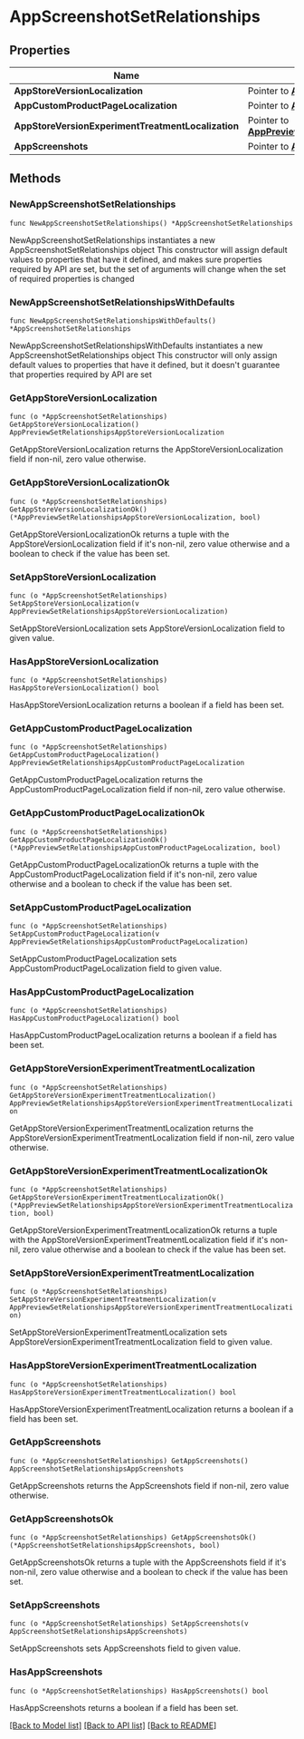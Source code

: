 # AppScreenshotSetRelationships

## Properties

Name | Type | Description | Notes
------------ | ------------- | ------------- | -------------
**AppStoreVersionLocalization** | Pointer to [**AppPreviewSetRelationshipsAppStoreVersionLocalization**](AppPreviewSetRelationshipsAppStoreVersionLocalization.md) |  | [optional] 
**AppCustomProductPageLocalization** | Pointer to [**AppPreviewSetRelationshipsAppCustomProductPageLocalization**](AppPreviewSetRelationshipsAppCustomProductPageLocalization.md) |  | [optional] 
**AppStoreVersionExperimentTreatmentLocalization** | Pointer to [**AppPreviewSetRelationshipsAppStoreVersionExperimentTreatmentLocalization**](AppPreviewSetRelationshipsAppStoreVersionExperimentTreatmentLocalization.md) |  | [optional] 
**AppScreenshots** | Pointer to [**AppScreenshotSetRelationshipsAppScreenshots**](AppScreenshotSetRelationshipsAppScreenshots.md) |  | [optional] 

## Methods

### NewAppScreenshotSetRelationships

`func NewAppScreenshotSetRelationships() *AppScreenshotSetRelationships`

NewAppScreenshotSetRelationships instantiates a new AppScreenshotSetRelationships object
This constructor will assign default values to properties that have it defined,
and makes sure properties required by API are set, but the set of arguments
will change when the set of required properties is changed

### NewAppScreenshotSetRelationshipsWithDefaults

`func NewAppScreenshotSetRelationshipsWithDefaults() *AppScreenshotSetRelationships`

NewAppScreenshotSetRelationshipsWithDefaults instantiates a new AppScreenshotSetRelationships object
This constructor will only assign default values to properties that have it defined,
but it doesn't guarantee that properties required by API are set

### GetAppStoreVersionLocalization

`func (o *AppScreenshotSetRelationships) GetAppStoreVersionLocalization() AppPreviewSetRelationshipsAppStoreVersionLocalization`

GetAppStoreVersionLocalization returns the AppStoreVersionLocalization field if non-nil, zero value otherwise.

### GetAppStoreVersionLocalizationOk

`func (o *AppScreenshotSetRelationships) GetAppStoreVersionLocalizationOk() (*AppPreviewSetRelationshipsAppStoreVersionLocalization, bool)`

GetAppStoreVersionLocalizationOk returns a tuple with the AppStoreVersionLocalization field if it's non-nil, zero value otherwise
and a boolean to check if the value has been set.

### SetAppStoreVersionLocalization

`func (o *AppScreenshotSetRelationships) SetAppStoreVersionLocalization(v AppPreviewSetRelationshipsAppStoreVersionLocalization)`

SetAppStoreVersionLocalization sets AppStoreVersionLocalization field to given value.

### HasAppStoreVersionLocalization

`func (o *AppScreenshotSetRelationships) HasAppStoreVersionLocalization() bool`

HasAppStoreVersionLocalization returns a boolean if a field has been set.

### GetAppCustomProductPageLocalization

`func (o *AppScreenshotSetRelationships) GetAppCustomProductPageLocalization() AppPreviewSetRelationshipsAppCustomProductPageLocalization`

GetAppCustomProductPageLocalization returns the AppCustomProductPageLocalization field if non-nil, zero value otherwise.

### GetAppCustomProductPageLocalizationOk

`func (o *AppScreenshotSetRelationships) GetAppCustomProductPageLocalizationOk() (*AppPreviewSetRelationshipsAppCustomProductPageLocalization, bool)`

GetAppCustomProductPageLocalizationOk returns a tuple with the AppCustomProductPageLocalization field if it's non-nil, zero value otherwise
and a boolean to check if the value has been set.

### SetAppCustomProductPageLocalization

`func (o *AppScreenshotSetRelationships) SetAppCustomProductPageLocalization(v AppPreviewSetRelationshipsAppCustomProductPageLocalization)`

SetAppCustomProductPageLocalization sets AppCustomProductPageLocalization field to given value.

### HasAppCustomProductPageLocalization

`func (o *AppScreenshotSetRelationships) HasAppCustomProductPageLocalization() bool`

HasAppCustomProductPageLocalization returns a boolean if a field has been set.

### GetAppStoreVersionExperimentTreatmentLocalization

`func (o *AppScreenshotSetRelationships) GetAppStoreVersionExperimentTreatmentLocalization() AppPreviewSetRelationshipsAppStoreVersionExperimentTreatmentLocalization`

GetAppStoreVersionExperimentTreatmentLocalization returns the AppStoreVersionExperimentTreatmentLocalization field if non-nil, zero value otherwise.

### GetAppStoreVersionExperimentTreatmentLocalizationOk

`func (o *AppScreenshotSetRelationships) GetAppStoreVersionExperimentTreatmentLocalizationOk() (*AppPreviewSetRelationshipsAppStoreVersionExperimentTreatmentLocalization, bool)`

GetAppStoreVersionExperimentTreatmentLocalizationOk returns a tuple with the AppStoreVersionExperimentTreatmentLocalization field if it's non-nil, zero value otherwise
and a boolean to check if the value has been set.

### SetAppStoreVersionExperimentTreatmentLocalization

`func (o *AppScreenshotSetRelationships) SetAppStoreVersionExperimentTreatmentLocalization(v AppPreviewSetRelationshipsAppStoreVersionExperimentTreatmentLocalization)`

SetAppStoreVersionExperimentTreatmentLocalization sets AppStoreVersionExperimentTreatmentLocalization field to given value.

### HasAppStoreVersionExperimentTreatmentLocalization

`func (o *AppScreenshotSetRelationships) HasAppStoreVersionExperimentTreatmentLocalization() bool`

HasAppStoreVersionExperimentTreatmentLocalization returns a boolean if a field has been set.

### GetAppScreenshots

`func (o *AppScreenshotSetRelationships) GetAppScreenshots() AppScreenshotSetRelationshipsAppScreenshots`

GetAppScreenshots returns the AppScreenshots field if non-nil, zero value otherwise.

### GetAppScreenshotsOk

`func (o *AppScreenshotSetRelationships) GetAppScreenshotsOk() (*AppScreenshotSetRelationshipsAppScreenshots, bool)`

GetAppScreenshotsOk returns a tuple with the AppScreenshots field if it's non-nil, zero value otherwise
and a boolean to check if the value has been set.

### SetAppScreenshots

`func (o *AppScreenshotSetRelationships) SetAppScreenshots(v AppScreenshotSetRelationshipsAppScreenshots)`

SetAppScreenshots sets AppScreenshots field to given value.

### HasAppScreenshots

`func (o *AppScreenshotSetRelationships) HasAppScreenshots() bool`

HasAppScreenshots returns a boolean if a field has been set.


[[Back to Model list]](../README.md#documentation-for-models) [[Back to API list]](../README.md#documentation-for-api-endpoints) [[Back to README]](../README.md)


